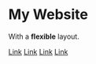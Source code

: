 <title>Page Title</title>
<meta charset="UTF-8">
<meta name="viewport" content="width=device-width, initial-scale=1">
<style>
* {
  box-sizing: border-box;
}

/* Style the body */
body {
  font-family: Arial;
  margin: 0;
}

/* Header/logo Title */
.header {
  padding: 60px;
  text-align: center;
  background: #86AD41;
  color: white;
}

/* Style the top navigation bar */
.navbar {
  display: flex;
  background-color: #333;
}

/* Style the navigation bar links */
.navbar a {
  color: white;
  padding: 14px 20px;
  text-decoration: none;
  text-align: center;
}

/* Change color on hover */
.navbar a:hover {
  background-color: #ddd;
  color: black;
}

/* Column container */
.row {  
  display: flex;
  flex-wrap: wrap;
}

/* Create two unequal columns that sits next to each other */
/* Sidebar/left column */
.side {
  flex: 30%;
  background-color: #f1f1f1;
  padding: 20px;
}

/* Main column */
.main {
  flex: 70%;
  background-color: white;
  padding: 20px;
}

/* Fake image, just for this example */
.fakeimg {
  background-color: #aaa;
  width: 100%;
  padding: 20px;
}

/* Footer */
.footer {
  padding: 20px;
  text-align: center;
  background: #ddd;
}

/* Responsive layout - when the screen is less than 700px wide, make the two columns stack on top of each other instead of next to each other */
@media (max-width: 700px) {
  .row {
    flex-direction: column-reverse;
  }
  .navbar {
    flex-direction: row;
}
</style>

<div class="header">

# My Website</h1>

With a **flexible** layout.

</div>

<!-- Navigation Bar -->
<div class="navbar">
  <a href="#">Link</a>
  <a href="#">Link</a>
  <a href="#">Link</a>
  <a href="#">Link</a>
</div>